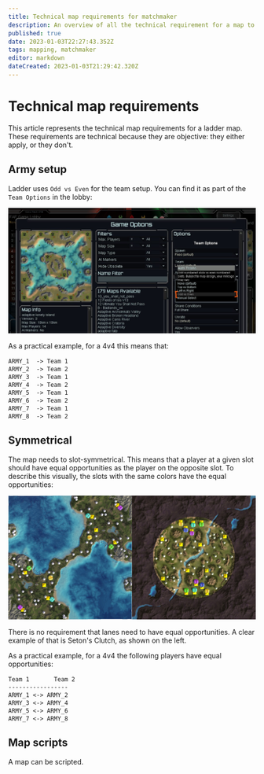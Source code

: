 ```yaml
---
title: Technical map requirements for matchmaker
description: An overview of all the technical requirement for a map to be allowed to the matchmaker
published: true
date: 2023-01-03T22:27:43.352Z
tags: mapping, matchmaker
editor: markdown
dateCreated: 2023-01-03T21:29:42.320Z
---
```


# Technical map requirements

This article represents the technical map requirements for a ladder map. These requirements are technical because they are objective: they either apply, or they don't. 

## Army setup

Ladder uses `Odd vs Even` for the team setup. You can find it as part of the `Team Options` in the lobby:

![odd-vs-even.jpg](/matchmaker/images/odd-vs-even.jpg)

As a practical example, for a 4v4 this means that:

```text
ARMY_1	-> Team 1
ARMY_2	-> Team 2
ARMY_3	-> Team 1
ARMY_4	-> Team 2
ARMY_5	-> Team 1
ARMY_6	-> Team 2
ARMY_7 	-> Team 1
ARMY_8	-> Team 2
```

## Symmetrical

The map needs to slot-symmetrical. This means that a player at a given slot should have equal opportunities as the player on the opposite slot. To describe this visually, the slots with the same colors have the equal opportunities:

![symmetrical-slots.jpg](/matchmaker/images/symmetrical-slots.jpg)

There is no requirement that lanes need to have equal opportunities. A clear example of that is Seton's Clutch, as shown on the left.

As a practical example, for a 4v4 the following players have equal opportunities:
```text
Team 1		 Team 2
-----------------
ARMY_1 <-> ARMY_2
ARMY_3 <-> ARMY_4
ARMY_5 <-> ARMY_6
ARMY_7 <-> ARMY_8
```

## Map scripts

A map can be scripted.
